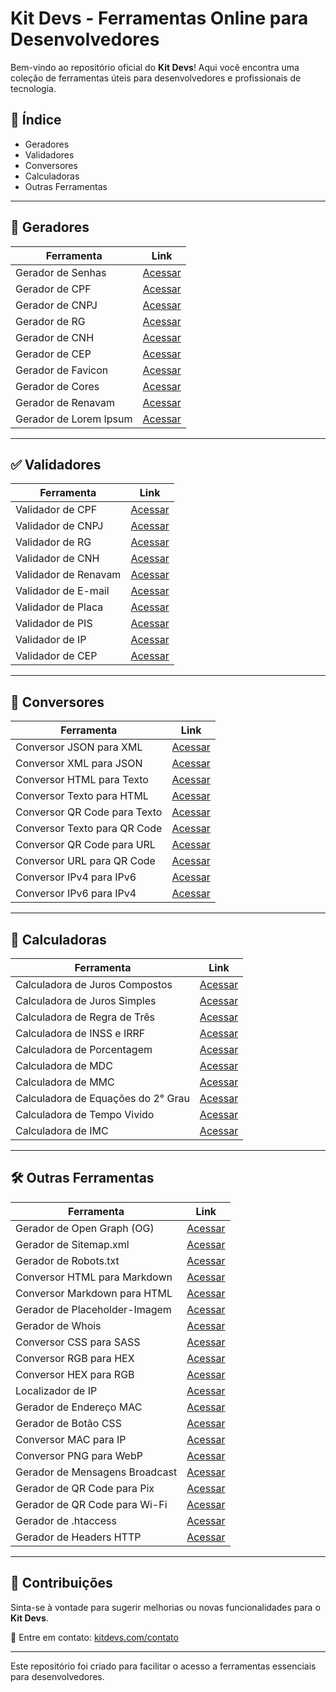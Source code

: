# Kit Devs - Ferramentas Online para Desenvolvedores  

Bem-vindo ao repositório oficial do **Kit Devs**! Aqui você encontra uma coleção de ferramentas úteis para desenvolvedores e profissionais de tecnologia.  

## 📌 Índice  

- Geradores
- Validadores
- Conversores
- Calculadoras
- Outras Ferramentas  

---

## 🔧 Geradores  

| Ferramenta | Link |
|------------|------|
| Gerador de Senhas | [Acessar](https://kitdevs.com/password-generator) |
| Gerador de CPF | [Acessar](https://kitdevs.com/cpf-generator) |
| Gerador de CNPJ | [Acessar](https://kitdevs.com/cnpj-generator) |
| Gerador de RG | [Acessar](https://kitdevs.com/rg-generator) |
| Gerador de CNH | [Acessar](https://kitdevs.com/cnh-generator) |
| Gerador de CEP | [Acessar](https://kitdevs.com/cep-generator) |
| Gerador de Favicon | [Acessar](https://kitdevs.com/favicon-generator) |
| Gerador de Cores | [Acessar](https://kitdevs.com/color-generator) |
| Gerador de Renavam | [Acessar](https://kitdevs.com/renavam-generator) |
| Gerador de Lorem Ipsum | [Acessar](https://kitdevs.com/lorem-ipsum-generator) |

---

## ✅ Validadores  

| Ferramenta | Link |
|------------|------|
| Validador de CPF | [Acessar](https://kitdevs.com/cpf-validator) |
| Validador de CNPJ | [Acessar](https://kitdevs.com/cnpj-validator) |
| Validador de RG | [Acessar](https://kitdevs.com/rg-validator) |
| Validador de CNH | [Acessar](https://kitdevs.com/cnh-validator) |
| Validador de Renavam | [Acessar](https://kitdevs.com/renavam-validator) |
| Validador de E-mail | [Acessar](https://kitdevs.com/email-validator) |
| Validador de Placa | [Acessar](https://kitdevs.com/placa-validator) |
| Validador de PIS | [Acessar](https://kitdevs.com/pis-validator) |
| Validador de IP | [Acessar](https://kitdevs.com/ip-validator) |
| Validador de CEP | [Acessar](https://kitdevs.com/cep-validator) |

---

## 🔄 Conversores  

| Ferramenta | Link |
|------------|------|
| Conversor JSON para XML | [Acessar](https://kitdevs.com/json-xml-converter) |
| Conversor XML para JSON | [Acessar](https://kitdevs.com/xml-json-converter) |
| Conversor HTML para Texto | [Acessar](https://kitdevs.com/html-text-converter) |
| Conversor Texto para HTML | [Acessar](https://kitdevs.com/text-html-converter) |
| Conversor QR Code para Texto | [Acessar](https://kitdevs.com/qr-code-text-converter) |
| Conversor Texto para QR Code | [Acessar](https://kitdevs.com/text-qr-code-converter) |
| Conversor QR Code para URL | [Acessar](https://kitdevs.com/qr-url-converter) |
| Conversor URL para QR Code | [Acessar](https://kitdevs.com/url-qrcode-converter) |
| Conversor IPv4 para IPv6 | [Acessar](https://kitdevs.com/ipv4-ipv6-converter) |
| Conversor IPv6 para IPv4 | [Acessar](https://kitdevs.com/ipv6-ipv4-converter) |

---

## 🧮 Calculadoras

| Ferramenta | Link |
|------------|------|
| Calculadora de Juros Compostos | [Acessar](https://kitdevs.com/compound-interest-calculator) |
| Calculadora de Juros Simples | [Acessar](https://kitdevs.com/simple-interest-calculator) |
| Calculadora de Regra de Três | [Acessar](https://kitdevs.com/rule-of-three-calculator) |
| Calculadora de INSS e IRRF | [Acessar](https://kitdevs.com/inss-irrf-calculator) |
| Calculadora de Porcentagem | [Acessar](https://kitdevs.com/percentage-calculator) |
| Calculadora de MDC | [Acessar](https://kitdevs.com/mdc-calculator) |
| Calculadora de MMC | [Acessar](https://kitdevs.com/mmc-calculator) |
| Calculadora de Equações do 2° Grau | [Acessar](https://kitdevs.com/equation-calculator) |
| Calculadora de Tempo Vivido | [Acessar](https://kitdevs.com/time-lived-calculator) |
| Calculadora de IMC | [Acessar](https://kitdevs.com/imc-calculator) |

---

## 🛠 Outras Ferramentas  

| Ferramenta | Link |
|------------|------|
| Gerador de Open Graph (OG) | [Acessar](https://kitdevs.com/og-generator) |
| Gerador de Sitemap.xml | [Acessar](https://kitdevs.com/sitemap-generator) |
| Gerador de Robots.txt | [Acessar](https://kitdevs.com/robots-generator) |
| Conversor HTML para Markdown | [Acessar](https://kitdevs.com/html-to-markdown) |
| Conversor Markdown para HTML | [Acessar](https://kitdevs.com/markdown-to-html) |
| Gerador de Placeholder-Imagem | [Acessar](https://kitdevs.com/placeholder-generator) |
| Gerador de Whois | [Acessar](https://kitdevs.com/whois-generator) |
| Conversor CSS para SASS | [Acessar](https://kitdevs.com/css-to-sass) |
| Conversor RGB para HEX | [Acessar](https://kitdevs.com/rgb-to-hex) |
| Conversor HEX para RGB | [Acessar](https://kitdevs.com/hex-to-rgb) |
| Localizador de IP | [Acessar](https://kitdevs.com/ip-locator) |
| Gerador de Endereço MAC| [Acessar](https://kitdevs.com/mac-generator) |
| Gerador de Botão CSS | [Acessar](https://kitdevs.com/button-generator) |
| Conversor MAC para IP | [Acessar](https://kitdevs.com/mac-to-ip-converter) |
| Conversor PNG para WebP | [Acessar](https://kitdevs.com/png-to-webp-converter) |
| Gerador de Mensagens Broadcast | [Acessar](https://kitdevs.com/broadcast-generator) |
| Gerador de QR Code para Pix | [Acessar](https://kitdevs.com/pix-qr-generator) |
| Gerador de QR Code para Wi-Fi | [Acessar](https://kitdevs.com/wifi-qr-generator) |
| Gerador de .htaccess | [Acessar](https://kitdevs.com/htaccess-generator) |
| Gerador de Headers HTTP | [Acessar](https://kitdevs.com/http-headers-generator) |

---

## 📌 Contribuições  

Sinta-se à vontade para sugerir melhorias ou novas funcionalidades para o **Kit Devs**.  

📧 Entre em contato: [kitdevs.com/contato](https://kitdevs.com/contact)  

---

Este repositório foi criado para facilitar o acesso a ferramentas essenciais para desenvolvedores.
